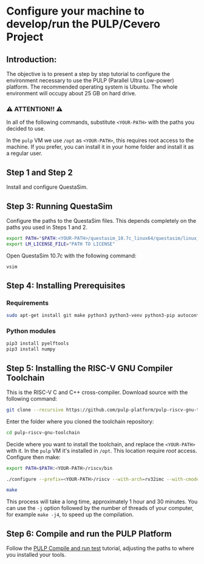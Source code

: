 # Configure your machine to develop/run the PULP/Cevero Project

## Introduction:

The objective is to present a step by step tutorial to configure the environment necessary to use the PULP (Parallel Ultra Low-power) platform. The recommended operating system is Ubuntu. The whole environment will occupy about 25 GB on hard drive.

### ⚠️ ATTENTION!! ⚠️
In all of the following commands, substitute `<YOUR-PATH>` with the paths you decided to use.

In the `pulp` VM we use `/opt` as `<YOUR-PATH>`, this requires root access to the machine. If you prefer, you can install it in your home folder and install it as a regular user.

## Step 1 and Step 2

Install and configure QuestaSim.

## Step 3: Running QuestaSim

Configure the paths to the QuestaSim files. This depends completely on the paths you used in Steps 1 and 2.

``` bash
export PATH="$PATH:<YOUR-PATH>/questasim_10.7c_linux64/questasim/linux_x86_64"
export LM_LICENSE_FILE="PATH TO LICENSE"
```

Open QuestaSim 10.7c with the following command:

``` bash
vsim
```

## Step 4: Installing Prerequisites

### Requirements

``` bash
sudo apt-get install git make python3 python3-venv python3-pip autoconf automake autotools-dev curl libmpc-dev libmpfr-dev libgmp-dev gawk build-essential bison flex texinfo gperf libtool patchutils bc zlib1g-dev
```

### Python modules
``` bash
pip3 install pyelftools
pip3 install numpy
```

## Step 5: Installing the RISC-V GNU Compiler Toolchain

This is the RISC-V C and C++ cross-compiler. Download source with the following command:

``` bash
git clone --recursive https://github.com/pulp-platform/pulp-riscv-gnu-toolchain
```

Enter the folder where you cloned the toolchain repository:
``` bash
cd pulp-riscv-gnu-toolchain
```

Decide where you want to install the toolchain, and replace the `<YOUR-PATH>` with it.
In the `pulp` VM it's installed in `/opt`. This location require *root* access.
Configure then make:

``` bash
export PATH=$PATH:<YOUR-PATH>/riscv/bin

./configure --prefix=<YOUR-PATH>/riscv --with-arch=rv32imc --with-cmodel=medlow --enable-multilib

make
```

This process will take a long time, approximately 1 hour and 30 minutes.
You can use the `-j` option followed by the number of threads of your computer, for example `make -j4`, to speed up the compilation.

## Step 6: Compile and run the PULP Platform

Follow the [PULP Compile and run test](pulp-tutorial) tutorial, adjusting the paths to where you installed your tools.
